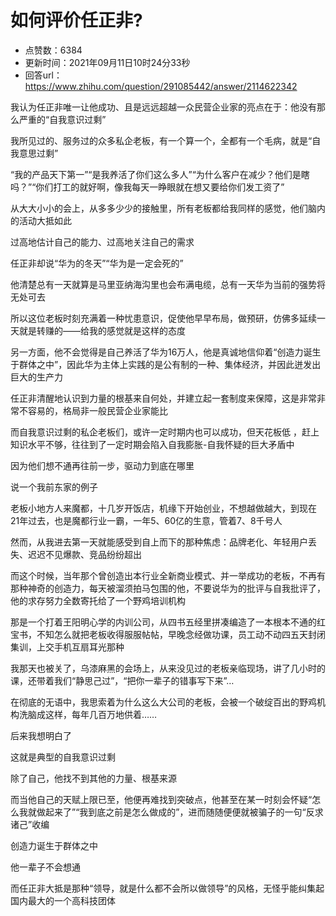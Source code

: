 # 如何评价任正非?
- 点赞数：6384
- 更新时间：2021年09月11日10时24分33秒
- 回答url：https://www.zhihu.com/question/291085442/answer/2114622342
<body>
 <p data-pid="9UpcYcCN">我认为任正非唯一让他成功、且是远远超越一众民营企业家的亮点在于：他没有那么严重的“自我意识过剩”</p>
 <p data-pid="YHolJKAF">我所见过的、服务过的众多私企老板，有一个算一个，全都有一个毛病，就是“自我意思过剩”</p>
 <p data-pid="pueLfMNH">“我的产品天下第一”“是我养活了你们这么多人”“为什么客户在减少？他们是瞎吗？”“你们打工的就好啊，像我每天一睁眼就在想又要给你们发工资了”</p>
 <p data-pid="8TuOa036">从大大小小的会上，从多多少少的接触里，所有老板都给我同样的感觉，他们脑内的活动大抵如此</p>
 <p data-pid="0t-Pgwln">过高地估计自己的能力、过高地关注自己的需求</p>
 <p data-pid="ENNKgZ4O">任正非却说“华为的冬天”“华为是一定会死的”</p>
 <p data-pid="wVYJwizo">他清楚总有一天就算是马里亚纳海沟里也会布满电缆，总有一天华为当前的强势将无处可去</p>
 <p data-pid="HQ_HbFNl">所以这位老板时刻充满着一种忧患意识，促使他早早布局，做预研，仿佛多延续一天就是转赚的——给我的感觉就是这样的态度</p>
 <p data-pid="aBDrceae">另一方面，他不会觉得是自己养活了华为16万人，他是真诚地信仰着“创造力诞生于群体之中”，因此华为主体上实践的是公有制的一种、集体经济，并因此迸发出巨大的生产力</p>
 <p data-pid="LXVC5v48">任正非清醒地认识到力量的根基来自何处，并建立起一套制度来保障，这是非常非常不容易的，格局非一般民营企业家能比</p>
 <p data-pid="uJkIP0WM">而自我意识过剩的私企老板们，或许一定时期内也可以成功，但天花板低 ，赶上知识水平不够，往往到了一定时期会陷入自我膨胀-自我怀疑的巨大矛盾中</p>
 <p data-pid="OrnAmYRN">因为他们想不通再往前一步，驱动力到底在哪里</p>
 <p data-pid="E-hFttaL">说一个我前东家的例子</p>
 <p data-pid="Ifh-4JbB">老板小地方人来魔都，十几岁开饭店，机缘下开始创业，不想越做越大，到现在21年过去，也是魔都行业一霸，一年5、60亿的生意，管着7、8千号人</p>
 <p data-pid="ANKGnr4h">然而，从我进去第一天就能感受到自上而下的那种焦虑：品牌老化、年轻用户丢失、迟迟不见爆款、竞品纷纷超出</p>
 <p data-pid="OtUVqg7c">而这个时候，当年那个曾创造出本行业全新商业模式、并一举成功的老板，不再有那种神奇的创造力，每天被溜须拍马包围的他，不要说华为的批评与自我批评了，他的求存努力全数寄托给了一个野鸡培训机构</p>
 <p data-pid="IRXoIXNK">那是一个打着王阳明心学的内训公司，从四书五经里拼凑编造了一本根本不通的红宝书，不知怎么就把老板收得服服帖帖，早晚念经做功课，员工动不动四五天封闭集训，上交手机互扇耳光那种</p>
 <p data-pid="ccnIAsIg">我那天也被关了，乌漆麻黑的会场上，从来没见过的老板亲临现场，讲了几小时的课，还带着我们“静思己过”，“把你一辈子的错事写下来”…</p>
 <p data-pid="-pboi_2I">在彻底的无语中，我思索着为什么这么大公司的老板，会被一个破绽百出的野鸡机构洗脑成这样，每年几百万地供着……</p>
 <p data-pid="9fLmrpa0">后来我想明白了</p>
 <p data-pid="aR-jMrzH">这就是典型的自我意识过剩</p>
 <p data-pid="0eshQLak">除了自己，他找不到其他的力量、根基来源</p>
 <p data-pid="4wEpTCP3">而当他自己的天赋上限已至，他便再难找到突破点，他甚至在某一时刻会怀疑“怎么我就做起来了”“我到底之前是怎么做成的”，进而随随便便就被骗子的一句“反求诸己”收编</p>
 <p data-pid="_tKd6yju">创造力诞生于群体之中</p>
 <p data-pid="uqZwkz-W">他一辈子不会想通</p>
 <p data-pid="gmAygZlD">而任正非大抵是那种“领导，就是什么都不会所以做领导”的风格，无怪乎能纠集起国内最大的一个高科技团体</p>
 <p></p>
</body>